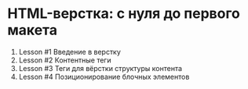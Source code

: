 HTML-верстка: с нуля до первого макета 
=================================================
1. Lesson #1  Введение в верстку
2. Lesson #2 Контентные теги
3. Lesson #3 Теги для вёрстки структуры контента
4. Lesson #4 Позиционирование блочных элементов



